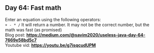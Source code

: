 ## Day 64: Fast math
Enter an equation using the following operators:  
`+ - * /`
It will return a number. It may not be the correct number, but the math was fast (as promised)  
Blog post: **<https://medium.com/@savim2020/useless-java-day-64-7669e58bd5c7>**  
Youtube vid: **<https://youtu.be/g7isqcudUPM>**  
